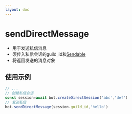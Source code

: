 ```yaml
---
layout: doc
---
```

# sendDirectMessage
- 用于发送私信消息
- 须传入私信会话的guild_id和[Sendable](../segment/index.md#sendable)
- 将返回发送的消息对象
## 使用示例
```javascript
// ...
// 创建私信会话
const session=await bot.createDirectSession('abc','def')
// 发送私信
bot.sendDirectMessage(session.guild_id,'hello')
```
